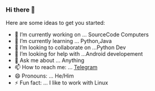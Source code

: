 ### Hi there 👋

Here are some ideas to get you started:

- 🔭 I’m currently working on ... SourceCode Computers
- 🌱 I’m currently learning ... Python,Java
- 👯 I’m looking to collaborate on ...Python Dev
- 🤔 I’m looking for help with ...Android developement 
- 💬 Ask me about ... Anything
- 📫 How to reach me: ... [Telegram](the_cyberghost)
- 😄 Pronouns: ... He/Him
- ⚡ Fun fact: ... I like to work with Linux

